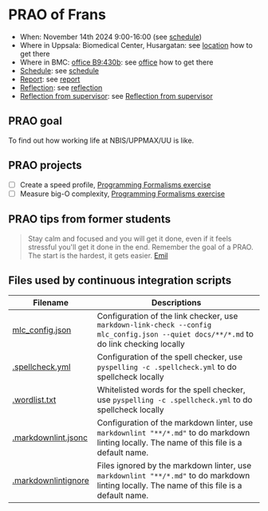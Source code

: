 # PRAO of Frans

- When: November 14th 2024 9:00-16:00 (see [schedule](schedule.md))
- Where in Uppsala: Biomedical Center, Husargatan:
  see [location](location.md) how to get there
- Where in BMC: [office B9:430b](https://use.mazemap.com/#v=1&zlevel=4&center=17.635980,59.841862&zoom=19.9&campusid=49&desttype=poi&dest=386656):
  see [office](office.md) how to get there
- [Schedule](schedule.md): see [schedule](schedule.md)
- [Report](report.md): see [report](report.md)
- [Reflection](reflection.md): see [reflection](reflection.md)
- [Reflection from supervisor](reflection_from_supervisor.md): see [Reflection from supervisor](reflection_from_supervisor.md)

## PRAO goal

To find out how working life at NBIS/UPPMAX/UU is like.

## PRAO projects

- [ ] Create a speed profile, [Programming Formalisms exercise](https://uppmax.github.io/programming_formalisms/optimisation/runtime_speed_profiles/)
- [ ] Measure big-O complexity, [Programming Formalisms exercise](https://uppmax.github.io/programming_formalisms/optimisation/big_o/#measurement-1-big-o)

## PRAO tips from former students

> Stay calm and focused and you will get it done, even if it feels stressful
> you'll get it done in the end. Remember the goal of a PRAO.
> The start is the hardest, it gets easier.
> [Emil](https://github.com/richelbilderbeek/prao_emil_20240603)

## Files used by continuous integration scripts

Filename                              |Descriptions
--------------------------------------|--------------------------------------------------------------------------------------------------------------------------------------
[mlc_config.json](mlc_config.json)    |Configuration of the link checker, use `markdown-link-check --config mlc_config.json --quiet docs/**/*.md` to do link checking locally
[.spellcheck.yml](.spellcheck.yml)    |Configuration of the spell checker, use `pyspelling -c .spellcheck.yml` to do spellcheck locally
[.wordlist.txt](.wordlist.txt)        |Whitelisted words for the spell checker, use `pyspelling -c .spellcheck.yml` to do spellcheck locally
[.markdownlint.jsonc](.markdownlint.jsonc)|Configuration of the markdown linter, use `markdownlint "**/*.md"` to do markdown linting locally. The name of this file is a default name.
[.markdownlintignore](.markdownlintignore)|Files ignored by the markdown linter, use `markdownlint "**/*.md"` to do markdown linting locally. The name of this file is a default name.
